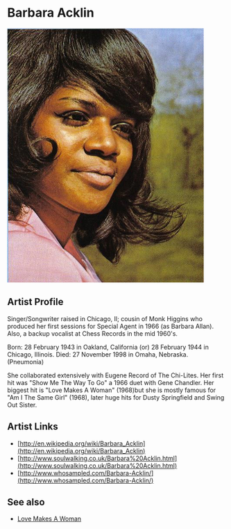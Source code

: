 # Barbara Acklin

![](../../assets/artists/Barbara_Acklin.png)

## Artist Profile

Singer/Songwriter raised in Chicago, Il; cousin of Monk Higgins who produced her first sessions for Special Agent in 1966 (as Barbara Allan). Also, a backup vocalist at Chess Records in the mid 1960's.

Born: 28 February 1943 in Oakland, California (or) 28 February 1944 in Chicago, Illinois.
Died: 27 November 1998 in Omaha, Nebraska. (Pneumonia)

She collaborated extensively with Eugene Record of The Chi-Lites.
Her first hit was "Show Me The Way To Go" a 1966 duet with Gene Chandler. Her biggest hit is "Love Makes A Woman" (1968)but she is mostly famous for "Am I The Same Girl" (1968), later huge hits for Dusty Springfield and Swing Out Sister.

## Artist Links

- [http://en.wikipedia.org/wiki/Barbara_Acklin](http://en.wikipedia.org/wiki/Barbara_Acklin)
- [http://www.soulwalking.co.uk/Barbara%20Acklin.html](http://www.soulwalking.co.uk/Barbara%20Acklin.html)
- [http://www.whosampled.com/Barbara-Acklin/](http://www.whosampled.com/Barbara-Acklin/)


## See also

- [Love Makes A Woman](Love_Makes_A_Woman.md)
